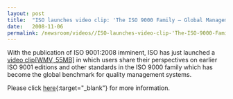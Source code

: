 ```yaml
---
layout: post
title:  "ISO launches video clip: 'The ISO 9000 Family – Global Management Standards'"
date:   2008-11-06
permalink: /newsroom/videos//ISO-launches-video-clip-'The-ISO-9000-Family-–-Global-Management-Standards'
---
```


With the publication of ISO 9001:2008 imminent, ISO has just launched a [video clip[WMV, 55MB]](http://www.iso.org/sites/multimedia/video/ISO_9000_video.wmv) in which users share their perspectives on earlier ISO 9001 editions and other standards in the ISO 9000 family which has become the global benchmark for quality management systems.

Please click [here](http://www.iso.org/iso/pressrelease.htm?refid=Ref1174){:target="_blank"} for more information.
